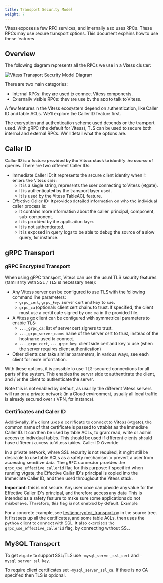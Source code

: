 ```yaml
---
title: Transport Security Model
weight: 7
---
```


Vitess exposes a few RPC services, and internally also uses RPCs. These RPCs may use secure transport options. This document explains how to use these features.

## Overview

The following diagram represents all the RPCs we use in a Vitess cluster:

![Vitess Transport Security Model Diagram](../img/vitesstransportsecuritymodel.svg)

There are two main categories:

* Internal RPCs: they are used to connect Vitess components.
* Externally visible RPCs: they are use by the app to talk to Vitess.

A few features in the Vitess ecosystem depend on authentication, like Caller ID and table ACLs. We'll explore the Caller ID feature first.

The encryption and authentication scheme used depends on the transport used. With gRPC (the default for Vitess), TLS can be used to secure both internal and external RPCs. We'll detail what the options are.

## Caller ID

Caller ID is a feature provided by the Vitess stack to identify the source of queries. There are two different Caller IDs:

* Immediate Caller ID: It represents the secure client identity when it enters the Vitess side:
  - It is a single string, represents the user connecting to Vitess (vtgate).
  - It is authenticated by the transport layer used.
  - It is used by the Vitess TableACL feature.
* Effective Caller ID: It provides detailed information on who the individual caller process is:
  - It contains more information about the caller: principal, component, sub-component.
  - It is provided by the application layer.
  - It is not authenticated.
  - It is exposed in query logs to be able to debug the source of a slow query, for instance.

## gRPC Transport

### gRPC Encrypted Transport

When using gRPC transport, Vitess can use the usual TLS security features (familiarity with SSL / TLS is necessary here):

* Any Vitess server can be configured to use TLS with the following command line parameters:
  - `grpc_cert`, `grpc_key`: server cert and key to use.
  - `grpc_ca` (optional): client cert chains to trust. If specified, the client must use a certificate signed by one ca in the provided file.
* A Vitess go client can be configured with symmetrical parameters to enable TLS:
  - `..._grpc_ca`: list of server cert signers to trust.
  - `..._grpc_server_name`: name of the server cert to trust, instead of the hostname used to connect.
  - `..._grpc_cert`, `..._grpc_key`: client side cert and key to use (when the server requires client authentication)
* Other clients can take similar parameters, in various ways, see each client for more information.

With these options, it is possible to use TLS-secured connections for all parts of the system. This enables the server side to authenticate the client, and / or the client to authenticate the server.

Note this is not enabled by default, as usually the different Vitess servers will run on a private network (in a Cloud environment, usually all local traffic is already secured over a VPN, for instance).

### Certificates and Caller ID

Additionally, if a client uses a certificate to connect to Vitess (vtgate), the common name of that certificate is passed to vttablet as the Immediate Caller ID. It can then be used by table ACLs, to grant read, write or admin access to individual tables. This should be used if different clients should have different access to Vitess tables.
Caller ID Override

In a private network, where SSL security is not required, it might still be desirable to use table ACLs as a safety mechanism to prevent a user from accessing sensitive data. The gRPC connector provides the `grpc_use_effective_callerid` flag for this purpose: if specified when running vtgate, the Effective Caller ID's principal is copied into the Immediate Caller ID, and then used throughout the Vitess stack.

**Important**: this is not secure. Any user code can provide any value for the Effective Caller ID's principal, and therefore access any data. This is intended as a safety feature to make sure some applications do not misbehave. Therefore, this flag is not enabled by default.
Example

For a concrete example, see [test/encrypted_transport.py](https://github.com/vitessio/vitess/blob/master/test/encrypted_transport.py) in the source tree. It first sets up all the certificates, and some table ACLs, then uses the python client to connect with SSL. It also exercises the `grpc_use_effective_callerid` flag, by connecting without SSL.

## MySQL Transport

To get `vtgate` to support SSL/TLS use `-mysql_server_ssl_cert` and `-mysql_server_ssl_key`.

To require client certificates set `-mysql_server_ssl_ca`. If there is no CA specified then TLS is optional.
